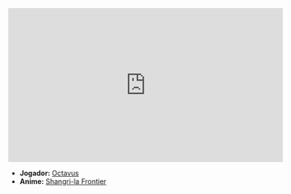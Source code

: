 <iframe width="560" height="315" src="https://www.youtube.com/embed/Fwx_3JsOmiQ?si=6GbfLg71S7e0l8Pb" title="YouTube video player" frameborder="0" allow="accelerometer; autoplay; clipboard-write; encrypted-media; gyroscope; picture-in-picture; web-share" referrerpolicy="strict-origin-when-cross-origin" allowfullscreen></iframe>

- **Jogador:** [Octavus](../Membros/Octavus.md)
- **Anime:** [Shangri-la Frontier](../Animes/Shangri-la%20Frontier.md)
